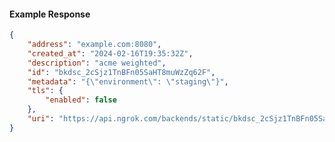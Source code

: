 <!-- Code generated for API Clients. DO NOT EDIT. -->

#### Example Response

```json
{
	"address": "example.com:8080",
	"created_at": "2024-02-16T19:35:32Z",
	"description": "acme weighted",
	"id": "bkdsc_2cSjz1TnBFn05SaHT8muWzZq62F",
	"metadata": "{\"environment\": \"staging\"}",
	"tls": {
		"enabled": false
	},
	"uri": "https://api.ngrok.com/backends/static/bkdsc_2cSjz1TnBFn05SaHT8muWzZq62F"
}
```
